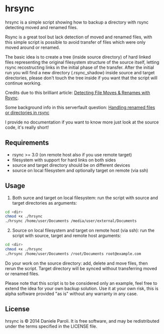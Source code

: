 hrsync
======

hrsync is a simple script showing how to backup a directory with rsync detecting moved and renamed files.

Rsync is a great tool but lack detection of moved and renamed files, with this simple script is possible to avoid transfer of files which were only moved around or renamed.

The basic idea is to create a tree (inside source directory) of hard linked files representing the original filesystem structure of the source itself, letting rsync recostructing links in the initial phase of the transfer.
After the initial run you will find a new directory (.rsync_shadow) inside source and target directories, please don't touch the tree inside if you want that the script will continue working. 

Credits due to this brilliant article: [Detecting File Moves & Renames with Rsync](http://lincolnloop.com/blog/detecting-file-moves-renames-rsync/).

Some background info in this serverfault question: [Handling renamed files or directories in rsync](http://serverfault.com/questions/489289/handling-renamed-files-or-directories-in-rsync)

I provide no documentation if you want to know more just look at the source code, it's really short!

Requirements
------------

* rsync >= 3.0 (on remote host also if you use remote target)
* filesystem with support for hard links on both sides
* source and target directory should be on different devices
* source on local filesystem and optionally target on remote (via ssh)

Usage
-------

1) Both surce and target on local filesystem: run the script with source and target directories as arguments:

```sh
cd <dir>
chmod +x ./hrsync
./hrsync /home/user/Documents /media/user/external/Documents
```
2) Source on local filesystem and target on remote host (via ssh): run the script with source, target and remote host arguments:

```sh
cd <dir>
chmod +x ./hrsync
./hrsync /home/user/Documents /root/Documents root@example.com
```

Do your work on the source directory: add, delete and move files, then rerun the script. 
Target directory will be synced without transferring moved or renamed files.

Please note that this script is to be considered only an example, feel free to extend the idea for your own backup solution.
Use it at your own risk, this is alpha software provided "as is" without any warranty in any case.

License
-------

hrsync is © 2014 Daniele Paroli. It is free software, and may be redistributed under the terms specified in the LICENSE file.
